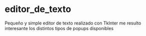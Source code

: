 # editor_de_texto
Pequeño y simple editor de texto realizado con TkInter
me resulto interesante los distintos tipos de popups disponibles
